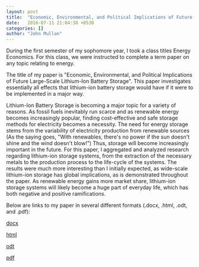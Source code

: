 ```yaml
---
layout: post
title:  "Economic, Environmental, and Political Implications of Future Large-Scale Lithium-Ion Battery Storage"
date:   2016-07-11 21:04:38 +0530
categories: []
author: "John Mullan"
---
```

During the first semester of my sophomore year, I took a class titles Energy Economics.  For this class, we were instructed to complete a term paper
on any topic relating to energy.  

The title of my paper is "Economic, Environmental, and Political Implications of Future Large-Scale Lithium-Ion Battery Storage". 
This paper investigates essentially all effects that lithium-ion battery storage would have if it were to be implemented in a major way.  

Lithium-Ion Battery Storage is becoming a major topic for a variety of reasons. As fossil fuels inevitably run scarce and as renewable energy becomes
increasingly popular, finding cost-effective and safe storage methods for electricity becomes a necessity.  The need for energy storage stems from 
the variability of electricity production from renewable sources (As the saying goes, "With renewables, there's no power if the sun doesn't shine
and the wind doesn't blow!") Thus, storage will become increasingly important in the future.  For this paper, I aggregated and analyzed research 
regarding lithium-ion storage systems, from the extraction of the necessary metals to the production process to the life-cycle of the systems. 
The results were much more interesting than I initially expected, as wide-scale lithium-ion storage has global implications, as is demonstrated throughout
the paper.  As renewable energy gains more market share, lithium-ion storage systems will likely become a huge part of everyday life, which has both negative 
and positive ramifications. 

Below are links to my paper in several different formats (.docx, .html, .odt, and .pdf):

[docx](https://github.com/johnrmullan/assignment-3-convert-some-documents-johnrmullan/blob/master/enec490paper.docx)

[html](https://github.com/johnrmullan/assignment-3-convert-some-documents-johnrmullan/blob/master/enec490paper.html)

[odt](https://github.com/johnrmullan/assignment-3-convert-some-documents-johnrmullan/blob/master/enec490paper.odt)

[pdf](https://github.com/johnrmullan/assignment-3-convert-some-documents-johnrmullan/blob/master/enec490paper.pdf)

